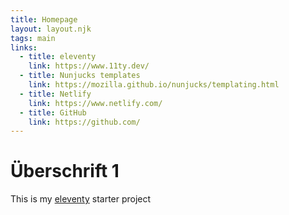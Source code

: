 ```yaml
---
title: Homepage
layout: layout.njk
tags: main
links:
  - title: eleventy
    link: https://www.11ty.dev/
  - title: Nunjucks templates
    link: https://mozilla.github.io/nunjucks/templating.html
  - title: Netlify
    link: https://www.netlify.com/
  - title: GitHub
    link: https://github.com/
---
```


# Überschrift 1

This is my [eleventy](https://eleventy.dev) starter project
